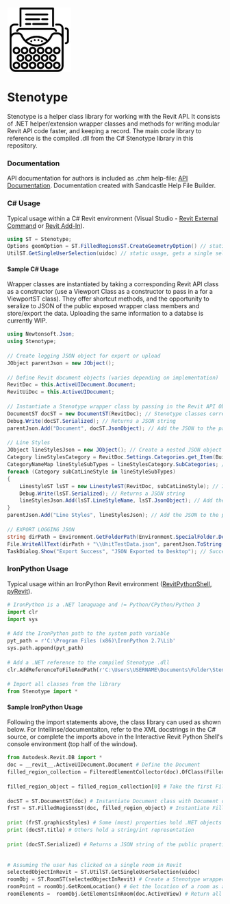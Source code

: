 ![Stenotype Icon](Assets/stenotype_icon.png)
# Stenotype 
Stenotype is a helper class library for working with the Revit API. It consists of .NET helper/extension wrapper classes and methods for writing modular Revit API code faster, and keeping a record. The main code library to reference is the compiled .dll from the C# Stenotype library in this repository.


### Documentation
API documentation for authors is included as .chm help-file: [API Documentation](https://github.com/mitevpi/stenotype/blob/master/Documentation/Help/Stenotype%20API%20Documentation.chm). 
Documentation created with Sandcastle Help File Builder.

### C# Usage
Typical usage within a C# Revit environment (Visual Studio - [Revit External Command](http://usa.autodesk.com/adsk/servlet/index?siteID=123112&id=20132893) or [Revit Add-In](https://github.com/Andrey-Bushman/Revit2018AddInTemplateSet)).


```c#
using ST = Stenotype;
Options geomOption = ST.FilledRegionsST.CreateGeometryOption() // static usage, returns a .NET object
UtilST.GetSingleUserSelection(uidoc) // static usage, gets a single selected item by the user's mouse
```

#### Sample C# Usage
Wrapper classes are instantiated by taking a corresponding Revit API class as a constructor (use a Viewport Class as a constructor to pass in a for a ViewportST class). They offer shortcut methods, and the opportunity to seralize to JSON of the public exposed wrapper class members and store/export the data. Uploading the same information to a databse is currently WIP. 

```c#
using Newtonsoft.Json;
using Stenotype;

// Create logging JSON object for export or upload
JObject parentJson = new JObject();

// Define Revit document objects (varies depending on implementation)
RevitDoc = this.ActiveUIDocument.Document;
RevitUiDoc = this.ActiveUIDocument;

// Instantiate a Stenotype wrapper class by passing in the Revit API Object as a constructor`
DocumentST docST = new DocumentST(RevitDoc); // Stenotype classes correspond to the Revit API class of the same name + "ST"
Debug.Write(docST.Serialized); // Returns a JSON string
parentJson.Add("Document", docST.JsonObject); // Add the JSON to the parent

// Line Styles 
JObject lineStylesJson = new JObject(); // Create a nested JSON object
Category lineStylesCategory = RevitDoc.Settings.Categories.get_Item(BuiltInCategory.OST_Lines); // Get Document line styles
CategoryNameMap lineStyleSubTypes = lineStylesCategory.SubCategories; // Iterate over the SubCategories
foreach (Category subCatLineStyle in lineStyleSubTypes)
{
    LinestyleST lsST = new LinestyleST(RevitDoc, subCatLineStyle); // Instantiate a Stenotype wrapper class (this one also needs the document as a constructor)
    Debug.Write(lsST.Serialized); // Returns a JSON string
    lineStylesJson.Add(lsST.LineStyleName, lsST.JsonObject); // Add the JSON to the parent
}
parentJson.Add("Line Styles", lineStylesJson); // Add the JSON to the parent

// EXPORT LOGGING JSON
string dirPath = Environment.GetFolderPath(Environment.SpecialFolder.Desktop); // Set the output directory to the desktop
File.WriteAllText(dirPath + "\\UnitTestData.json", parentJson.ToString()); // Export the parent JSON as a static file
TaskDialog.Show("Export Success", "JSON Exported to Desktop"); // Success

```

### IronPython Usage
Typical usage within an IronPython Revit environment ([RevitPythonShell](https://github.com/architecture-building-systems/revitpythonshell), [pyRevit](https://github.com/eirannejad/pyRevit)).

```python
# IronPython is a .NET lanaguage and != Python/CPython/Python 3
import clr
import sys

# Add the IronPython path to the system path variable 
pyt_path = r'C:\Program Files (x86)\IronPython 2.7\Lib'
sys.path.append(pyt_path)

# Add a .NET reference to the compiled Stenotype .dll
clr.AddReferenceToFileAndPath(r'C:\Users\USERNAME\Documents\Folder\Stenotype.dll')

# Import all classes from the library
from Stenotype import *
```

#### Sample IronPython Usage
Following the import statements above, the class library can used as shown below. For Intellinse/documentaiton, refer to the XML docstrings in the C# source, or complete the imports above in the Interactive Revit Python Shell's console environment (top half of the window).


```python
from Autodesk.Revit.DB import *
doc = __revit__.ActiveUIDocument.Document # Define the Document
filled_region_collection = FilteredElementCollector(doc).OfClass(FilledRegion).WhereElementIsNotElementType().ToElements() # Collect all Filled Regions in the document

filled_region_object = filled_region_collection[0] # Take the first Filled Region as an example

docST = ST.DocumentST(doc) # Instantiate Document class with Document object constructor
frST = ST.FilledRegionsST(doc, filled_region_object) # Instantiate Filled Region class with Filled Region object constructor

print (frST.graphicsStyles) # Some (most) properties hold .NET objects which also have a serializable value
print (docST.title) # Others hold a string/int representation

print (docST.Serialized) # Returns a JSON string of the public properties - can be exported, or written to a database.
```


```python

# Assuming the user has clicked on a single room in Revit
selectedObjectInRevit = ST.UtilST.GetSingleUserSelection(uidoc)
roomObj = ST.RoomST(selectedObjectInRevit) # Create a Stenotype wrapper class with the Room Class as the constructor
roomPoint = roomObj.GetRoomLocation() # Get the location of a room as an XYZ point.
roomElements =  roomObj.GetElementsInRoom(doc.ActiveView) # Return all elements in the Room's bounding box
```